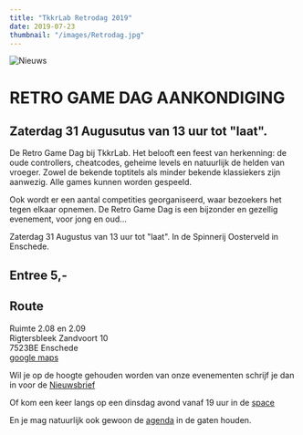 ```yaml
---
title: "TkkrLab Retrodag 2019"
date: 2019-07-23
thumbnail: "/images/Retrodag.jpg"
---
```

![Nieuws](/images/Tkkrlab.png "nieuws")

# RETRO GAME DAG AANKONDIGING  

## Zaterdag 31 Augusutus van 13 uur tot "laat".


De Retro Game Dag bij TkkrLab. Het belooft een feest van herkenning: de oude controllers, cheatcodes, geheime levels en natuurlijk de helden van vroeger. Zowel de bekende toptitels als minder bekende klassiekers zijn aanwezig. Alle games kunnen worden gespeeld.  

Ook wordt er een aantal competities georganiseerd, waar bezoekers het tegen elkaar opnemen. De Retro Game Dag is een bijzonder en gezellig evenement, voor jong en oud...  

Zaterdag 31 Augustus van 13 uur tot "laat". In de Spinnerij Oosterveld in Enschede.  

## Entree 5,-  
## Route  
Ruimte 2.08 en 2.09  
Rigtersbleek Zandvoort 10  
7523BE Enschede  
[google maps](https://goo.gl/maps/kkTamE2xKZezZpNy6)    

Wil je op de hoogte gehouden worden van onze evenementen schrijf je dan in voor de [Nieuwsbrief](https://us5.list-manage.com/subscribe?u=1b388ae9c2f102d5dfe256664&id=6e66555d39)  

Of kom een keer langs op een dinsdag avond vanaf 19 uur in de [space](https://tkkrlab.nl/space/)  

En je mag natuurlijk ook gewoon de [agenda](https://www.tkkrlab.space/agenda/) in de gaten houden.  
